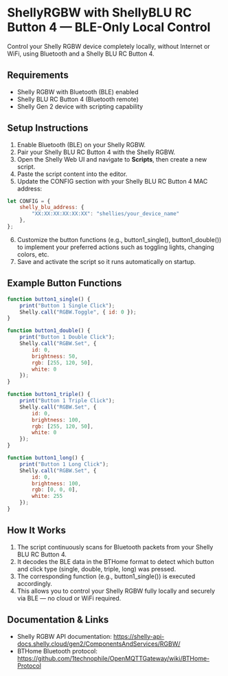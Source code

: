 # ShellyRGBW with ShellyBLU RC Button 4 — BLE-Only Local Control

Control your Shelly RGBW device completely locally, without Internet or WiFi, using Bluetooth and a Shelly BLU RC Button 4.

## Requirements

- Shelly RGBW with Bluetooth (BLE) enabled  
- Shelly BLU RC Button 4 (Bluetooth remote)  
- Shelly Gen 2 device with scripting capability  

## Setup Instructions

1. Enable Bluetooth (BLE) on your Shelly RGBW.  
2. Pair your Shelly BLU RC Button 4 with the Shelly RGBW.  
3. Open the Shelly Web UI and navigate to **Scripts**, then create a new script.  
4. Paste the script content into the editor.  
5. Update the CONFIG section with your Shelly BLU RC Button 4 MAC address:

```js
let CONFIG = {
    shelly_blu_address: {
        "XX:XX:XX:XX:XX:XX": "shellies/your_device_name"
    },
};
```

6. Customize the button functions (e.g., button1_single(), button1_double()) to implement your preferred actions such as toggling lights, changing colors, etc.
7. Save and activate the script so it runs automatically on startup.

## Example Button Functions

```js
function button1_single() {
    print("Button 1 Single Click");
    Shelly.call("RGBW.Toggle", { id: 0 });
}

function button1_double() {
    print("Button 1 Double Click");
    Shelly.call("RGBW.Set", {
        id: 0,
        brightness: 50,
        rgb: [255, 120, 50],
        white: 0
    });
}

function button1_triple() {
    print("Button 1 Triple Click");
    Shelly.call("RGBW.Set", {
        id: 0,
        brightness: 100,
        rgb: [255, 120, 50],
        white: 0
    });
}

function button1_long() {
    print("Button 1 Long Click");
    Shelly.call("RGBW.Set", {
        id: 0,
        brightness: 100,
        rgb: [0, 0, 0],
        white: 255
    });
}
```

## How It Works

1. The script continuously scans for Bluetooth packets from your Shelly BLU RC Button 4.
2. It decodes the BLE data in the BTHome format to detect which button and click type (single, double, triple, long) was pressed.
3. The corresponding function (e.g., button1_single()) is executed accordingly.
4. This allows you to control your Shelly RGBW fully locally and securely via BLE — no cloud or WiFi required.

## Documentation & Links

- Shelly RGBW API documentation: https://shelly-api-docs.shelly.cloud/gen2/ComponentsAndServices/RGBW/
- BTHome Bluetooth protocol: https://github.com/1technophile/OpenMQTTGateway/wiki/BTHome-Protocol
